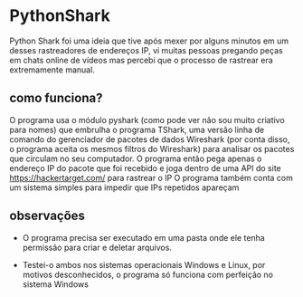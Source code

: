 # PythonShark
Python Shark foi uma ideia que tive após mexer por alguns minutos em um desses rastreadores de endereços IP, vi muitas pessoas pregando peças em chats online de vídeos mas percebi que o processo de rastrear era extremamente manual. 
## como funciona?
O programa usa o módulo pyshark (como pode ver não sou muito criativo para nomes) que embrulha o programa TShark, uma versão linha de comando do gerenciador de pacotes de dados Wireshark (por conta disso, o programa aceita os mesmos filtros do Wireshark)  para analisar os pacotes que circulam no seu computador. 
O programa então pega apenas o endereço IP do pacote que foi recebido e joga dentro de uma API do site https://hackertarget.com/ para rastrear o IP 
O programa também conta com um sistema simples para impedir que IPs repetidos apareçam 

## observações
* O programa precisa ser executado em uma pasta onde ele tenha permissão para criar e deletar arquivos.

* Testei-o ambos nos sistemas operacionais Windows e Linux, por motivos desconhecidos, o programa só funciona com perfeição no sistema Windows 


